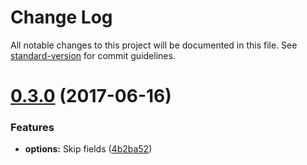 # Change Log

All notable changes to this project will be documented in this file. See [standard-version](https://github.com/conventional-changelog/standard-version) for commit guidelines.

<a name="0.3.0"></a>
# [0.3.0](https://github.com/birhoff/pino-pretty-minimist/compare/v0.2.0...v0.3.0) (2017-06-16)


### Features

* **options:** Skip fields ([4b2ba52](https://github.com/birhoff/pino-pretty-minimist/commit/4b2ba52))
